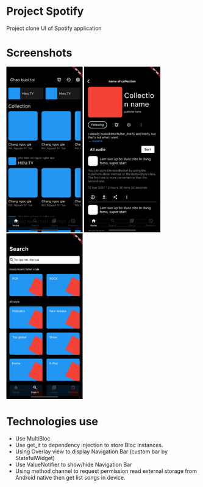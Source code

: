 # Project Spotify
Project clone UI of Spotify application

# Screenshots
<p float="left">
  <img src="fake_spotify/screenshot/1.png" width="200px"</img>           
  <img src="fake_spotify/screenshot/2.png" width="200px"</img>            
  <img src="fake_spotify/screenshot/3.png" width="200px"</img>         
</p>

# Technologies use
* Use MultiBloc 
* Use get_it to dependency injection to store Bloc instances.
* Using Overlay view to display Navigation Bar (custom bar by StatefulWidget)
* Use ValueNotifier to show/hide Navigation Bar
* Using method channel to request permission read external storage from Android native then get list songs in device.
